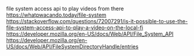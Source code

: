 file system access api to play videos from there
https://whatpwacando.today/file-system
https://stackoverflow.com/questions/72007291/is-it-possible-to-use-the-file-system-access-api-to-play-a-video-on-the-local-fi
https://developer.mozilla.org/en-US/docs/Web/API/File_System_API
https://developer.mozilla.org/en-US/docs/Web/API/FileSystemDirectoryHandle/entries